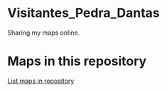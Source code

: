 
# Visitantes_Pedra_Dantas

 Sharing my maps online.

# Maps in this repository
[List maps in repository](https://maps.csr.ufmg.br/calculator/?lang=eng&map=&queryid=152&listRepository=Repository&storeurl=https://github.com/MANE-SAVE-Brasil/Visitantes_Pedra_Dantas/)